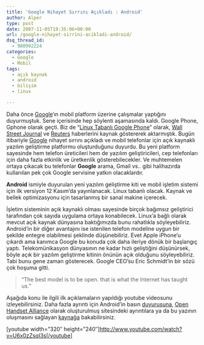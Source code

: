 ```yaml
---
title: 'Google Nihayet Sırrını Açıkladı : Android'
author: Alper
type: post
date: 2007-11-05T19:35:06+00:00
url: /google-nihayet-sirrini-acikladi-android/
dsq_thread_id:
  - 980992224
categories:
  - Google
  - Mobil
tags:
  - açık kaynak
  - android
  - bilişim
  - linux

---
```

Daha önce [Google][1]&#8216;ın mobil platform üzerine çalışmalar yaptığını duyurmuştuk. Sene içerisinde hep söylenti aşamasında kaldı. Google Phone, Gphone olarak geçti. Biz de &#8220;[Linux Tabanlı Google Phone][2]&#8221; olarak, [Wall Street Journal][3] ve [Reuters][4] haberlerini kaynak göstererek aktarmıştık. Bugün itibariyle [Google][5] nihayet sırrını açıkladı ve mobil telefonlar için açık kaynaklı yazılım geliştirme platformu oluşturduğunu duyurdu. Bu yeni platform sayesinde hem telefon üreticileri hem de yazılım geliştiricileri, cep telefonları için daha fazla etkinlik ve üretkenlik gösterebilecekler. Ve muhtemelen ortaya çıkacak bu telefonlar **Google** arama, Gmail vs.. gibi halihazırda kullanılan pek çok Google servisine yatkın olacaklardır.<!--more-->

**Android** ismiyle duyurulan yeni yazılım geliştirme kiti ve mobil işletim sistemi için ilk versiyon 12 Kasım&#8217;da yayınlanacak. Linux tabanlı olacak. Kaynak ve bellek optimizasyonu için tasarlanmış bir sanal makine içerecek.

İşletim sisteminin açık kaynaklı olması sayesinde birçok bağımsız geliştirici tarafından çok sayıda uygulama ortaya konabilecek. Linux&#8217;a bağlı olarak mevcut açık kaynak dünyasına baktığımızda bunu rahatlıkla söyleyebiliriz. Android&#8217;in bir diğer avantajını ise istenilen telefon modeline uygun bir şekilde entegre olabilmesi şeklinde düşünebiliriz. Evet Apple iPhone&#8217;u çıkardı ama kanımca Google bu konuda çok daha ileriye dönük bir başlangıç yaptı. Telekomünikasyon dünyasının ne kadar hızlı geliştiğini düşünürsek, böyle açık bir yazılım geliştirme kitinin önünün açık olduğunu söyleyebiliriz. Tabi bunu gene zaman gösterecek. Google CEO&#8217;su Eric Schmidt&#8217;in bir sözü çok hoşuma gitti.

> “The best model is to be open. that is what the Internet has taught us.&#8221;

Aşağıda konu ile ilgili ilk açıklamaların yapıldığı youtube videosunu izleyebilirsiniz. Daha fazla ayrıntı için Android&#8217;in basın [duyurusuna][6], [Open Handset Alliance][7] olarak oluşturulmuş sitesindeki ayrıntılara ya da bu yazının oluşmasını sağlayan [kaynağa][8] bakabilirsiniz.

[youtube width=&#8221;320&#8243; height=&#8221;240&#8243;]http://www.youtube.com/watch?v=U6x0zZsqI3s[/youtube]

 [1]: http://www.google.com.tr
 [2]: https://www.murekkep.org/linux-tabanli-google-phone-gphone-389
 [3]: http://online.wsj.com/article/SB118602176520985718.html
 [4]: http://www.reuters.com/article/technologyNews/idUSN0242431720070802
 [5]: https://www.murekkep.org/konu/web-uygulamalari-ve-internet/google
 [6]: http://www.openhandsetalliance.com/press_110507.html
 [7]: http://www.openhandsetalliance.com/android_overview.html
 [8]: http://www.techcrunch.com/2007/11/05/breaking-google-announces-android-and-open-handset-alliance/